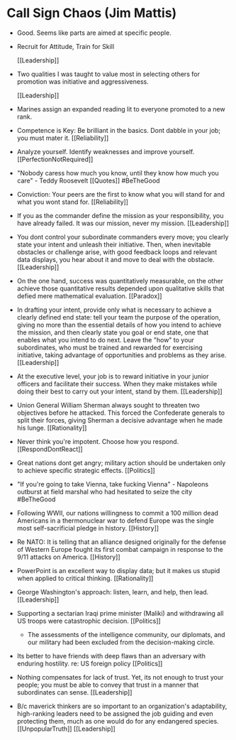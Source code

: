 # Call Sign Chaos (Jim Mattis)

- Good. Seems like parts are aimed at specific people. 

- Recruit for Attitude, Train for Skill

  [[Leadership]]

- Two qualities I was taught to value most in selecting others for promotion was initiative and aggressiveness.

  [[Leadership]]

- Marines assign an expanded reading lit to everyone promoted to a new rank.

- Competence is Key:  Be brilliant in the basics. Dont dabble in your job; you must mater it. [[Reliability]]

- Analyze yourself. Identify weaknesses and improve yourself. [[PerfectionNotRequired]]

- "Nobody caress how much you know, until they know how much you care" - Teddy Roosevelt [[Quotes]] #BeTheGood

- Conviction: Your peers are the first to know what you will stand for and what you wont stand for. [[Reliability]]

- If you as the commander define the mission as your responsibility, you have already failed. It was our mission, never my mission. [[Leadership]]

- You dont control your subordinate commanders every move; you clearly state your intent and unleash their initiative. Then, when inevitable obstacles or challenge arise, with good feedback loops and relevant data displays, you hear about it and move to deal with the obstacle. [[Leadership]]

- On the one hand, success was quantitatively measurable, on the other achieve those quantitative results depended upon qualitative skills that defied mere mathematical evaluation. [[Paradox]]

- In drafting your intent, provide only what is necessary to achieve a clearly defined end state: tell your team the purpose of the operation, giving no more than the essential details of how you intend to achieve the mission, and then clearly state you goal or end state, one that enables what you intend to do next. Leave the "how" to your subordinates, who must be trained and rewarded for exercising initiative, taking advantage of opportunities and problems as they arise. [[Leadership]]

- At the executive level, your job is to reward initiative in your junior officers and facilitate their success. When they make mistakes while doing their best to carry out your intent, stand by them. [[Leadership]]

- Union General William Sherman always sought to threaten two objectives before he attacked. This forced the Confederate generals to split their forces, giving Sherman a decisive advantage when he made his lunge. [[Rationality]]

- Never think you're impotent. Choose how you respond. [[RespondDontReact]]

- Great nations dont get angry; military  action should be undertaken only  to achieve specific strategic effects. [[Politics]]

- "If you're going to take Vienna, take fucking Vienna" - Napoleons outburst at field marshal who had hesitated to seize the city #BeTheGood

- Following WWII, our nations willingness to commit a 100 million dead Americans in a thermonuclear war to defend Europe was the single most self-sacrificial pledge in history. [[History]]

- Re NATO: It is telling that an alliance designed originally  for the defense of Western Europe fought its first combat campaign in response to the 9/11 attacks on America. [[History]]

- PowerPoint is an excellent way to display data; but it makes us stupid when applied to critical thinking. [[Rationality]]

- George Washington's approach: listen, learn, and help, then lead. [[Leadership]]

- Supporting a sectarian Iraqi prime minister (Maliki) and withdrawing all US troops were catastrophic decision. [[Politics]]
  - The assessments of the intelligence community, our diplomats, and our military had been excluded from the decision-making circle.

- Its better to have friends with deep flaws than an adversary with enduring hostility. re: US foreign policy [[Politics]]

- Nothing compensates for lack of trust.  Yet, its not enough to trust your people; you must be able to convey that trust in a manner that subordinates can sense. [[Leadership]]

- B/c maverick thinkers are so important to an organization's adaptability, high-ranking leaders need to be assigned the job guiding and even protecting them, much as one would do for any endangered species. [[UnpopularTruth]]  [[Leadership]]